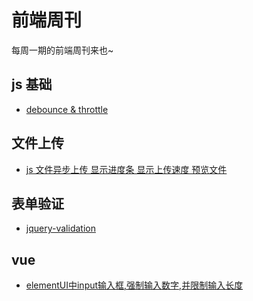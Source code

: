 # 前端周刊
每周一期的前端周刊来也~

## js 基础

* [debounce & throttle](https://css-tricks.com/debouncing-throttling-explained-examples/)

## 文件上传

* [js 文件异步上传 显示进度条 显示上传速度 预览文件](https://www.cnblogs.com/potatog/p/9342448.html)

## 表单验证

* [jquery-validation](https://github.com/jquery-validation/jquery-validation)


## vue

* [elementUI中input输入框,强制输入数字,并限制输入长度](https://juejin.im/post/6844903902760927239)


